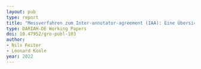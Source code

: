 ```yaml
---
layout: pub
type: report
title: "Messverfahren zum Inter-annotator-agreement (IAA): Eine Übersicht"
type: DARIAH-DE Working Papers
doi: 10.47952/gro-publ-103
author:
- Nils Reiter
- Leonard Konle
year: 2022
---
```


